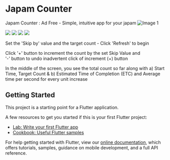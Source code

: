 # Japam Counter

Japam Counter :   Ad Free - Simple, intuitive app for your japam
![Image 1](https://github.com/sidgan22/mantra_counter/tree/master/screenshots/1.jpg?raw=true)
 
<img src="https://github.com/sidgan22/mantra_counter/tree/master/screenshots/2.jpg" />
<img src="https://github.com/sidgan22/mantra_counter/tree/master/screenshots/3.jpg" />
<img src="https://github.com/sidgan22/mantra_counter/tree/master/screenshots/4.jpg" />
<img src="https://github.com/sidgan22/mantra_counter/tree/master/screenshots/5.jpg" />

Set the 'Skip by' value and the target count -  Click 'Refresh' to begin

Click '+' button to increment the count by the set Skip Value and  
      '-' button to undo inadvertent click of increment (+) button


In the middle of the screen, you see the total count so far along with
        a)  Start Time, Target Count &
        b)  Estimated Time of Completion (ETC) and Average time per second for every unit increase

## Getting Started

This project is a starting point for a Flutter application.

A few resources to get you started if this is your first Flutter project:

- [Lab: Write your first Flutter app](https://flutter.dev/docs/get-started/codelab)
- [Cookbook: Useful Flutter samples](https://flutter.dev/docs/cookbook)

For help getting started with Flutter, view our
[online documentation](https://flutter.dev/docs), which offers tutorials,
samples, guidance on mobile development, and a full API reference.
